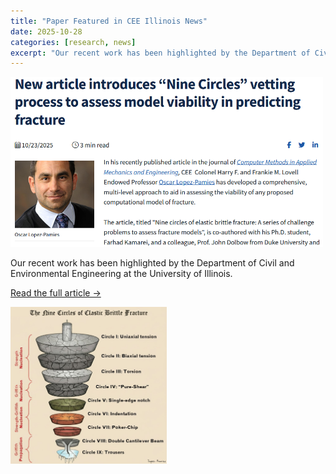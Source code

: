 ```yaml
---
title: "Paper Featured in CEE Illinois News"
date: 2025-10-28
categories: [research, news]
excerpt: "Our recent work has been highlighted by the Department of Civil and Environmental Engineering at the University of Illinois."
---
```


<img src="/images/cee-news-thumb.png" alt="CEE News Thumbnail" width="500"/>


Our recent work has been highlighted by the Department of Civil and Environmental Engineering at the University of Illinois.

[Read the full article →](https://cee.illinois.edu/news/78397)

<img src="/images/cee-news-preview.png" alt="CEE News Feature" width="250"/>
